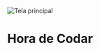![Tela principal](https://github.com/Christian-Rui/hora-de-codar/assets/113655013/b068af96-fa71-4088-9a10-67c7d54246e5)

# Hora de Codar

